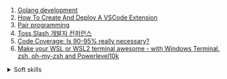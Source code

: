 1. [Golang development](https://youtube.com/playlist?list=PLzUGFf4GhXBL4GHXVcMMvzgtO8-WEJIoY)
1. [How To Create And Deploy A VSCode Extension](https://youtu.be/q5V4T3o3CXE)
1. [Pair programming](https://youtu.be/1Rj_evBuLi4)
1. [Toss Slash 개발자 컨퍼런스 ](https://youtube.com/playlist?list=PL1DJtS1Hv1PiGXmgruP1_gM2TSvQiOsFL)
1. [Code Coverage: Is 90-95% really necessary?](https://youtu.be/kxciS3rni_A)
1. [Make your WSL or WSL2 terminal awesome - with Windows Terminal, zsh, oh-my-zsh and Powerlevel10k](https://youtu.be/235G6X5EAvM)


<details>
<summary>Soft skills</summary>

1. 
</details>